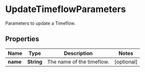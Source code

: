 

# UpdateTimeflowParameters

Parameters to update a Timeflow.

## Properties

| Name | Type | Description | Notes |
|------------ | ------------- | ------------- | -------------|
|**name** | **String** | The name of the timeflow. |  [optional] |



